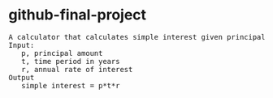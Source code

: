 # github-final-project

<pre>
A calculator that calculates simple interest given principal, annual rate of interest and time period in years. 
Input: 
   p, principal amount
   t, time period in years
   r, annual rate of interest
Output
   simple interest = p*t*r
   </pre>
